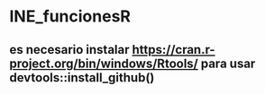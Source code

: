 # INE_funcionesR
 
## es necesario instalar https://cran.r-project.org/bin/windows/Rtools/ para usar devtools::install_github()